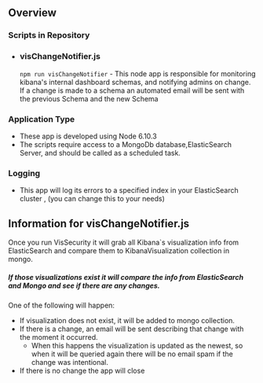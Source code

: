  ## Overview


### Scripts in Repository

* ### visChangeNotifier.js
	`npm run visChangeNotifier` - This node app is responsible for monitoring kibana's internal dashboard schemas, and notifying admins on change.  If a change is made to a schema an automated email will be sent with the previous Schema and the new Schema

### Application Type

 * These app is developed using Node 6.10.3
 * The scripts require access to a MongoDb database,ElasticSearch Server, and should be called as a scheduled task.


### Logging

- This app will log its errors to a specified index in your ElasticSearch cluster , (you can change this to your needs)

 

## Information for visChangeNotifier.js

Once you run VisSecurity it will grab all Kibana\`s visualization info from ElasticSearch and compare them to KibanaVisualization collection in mongo. 

##### If those visualizations exist it will compare the info from ElasticSearch and Mongo and see if there are any changes. 

  One of the following will happen:  
  * If visualization does not exist, it will be added to mongo collection.
  * If there is a change, an email will be sent describing that change with the moment it occurred.
      * When this happens the visualization is updated as the newest, so when it will be queried again there will be no email spam if the change was intentional.
  * If there is no change the app will close
  
			
